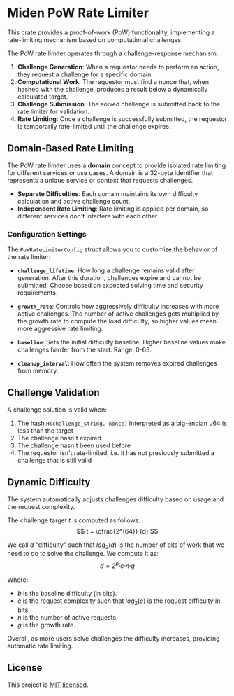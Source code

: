 # Miden PoW Rate Limiter

This crate provides a proof-of-work (PoW) functionality, implementing a rate-limiting mechanism based on computational challenges.

The PoW rate limiter operates through a challenge-response mechanism:

1. **Challenge Generation**: When a requestor needs to perform an action, they request a challenge for a specific domain.
2. **Computational Work**: The requestor must find a nonce that, when hashed with the challenge, produces a result below a dynamically calculated target.
3. **Challenge Submission**: The solved challenge is submitted back to the rate limiter for validation.
4. **Rate Limiting**: Once a challenge is successfully submitted, the requestor is temporarily rate-limited until the challenge expires.

## Domain-Based Rate Limiting

The PoW rate limiter uses a **domain** concept to provide isolated rate limiting for different services or use cases. A domain is a 32-byte identifier that represents a unique service or context that requests challenges.

- **Separate Difficulties**: Each domain maintains its own difficulty calculation and active challenge count.
- **Independent Rate Limiting**: Rate limiting is applied per domain, so different services don't interfere with each other.

### Configuration Settings

The `PoWRateLimiterConfig` struct allows you to customize the behavior of the rate limiter:

- **`challenge_lifetime`**: How long a challenge remains valid after generation. After this duration, challenges expire and cannot be submitted. Choose based on expected solving time and security requirements.

- **`growth_rate`**: Controls how aggressively difficulty increases with more active challenges. The number of active challenges gets multiplied by the growth rate to compute the load difficulty, so higher values mean more aggressive rate limiting.

- **`baseline`**: Sets the initial difficulty baseline. Higher baseline values make challenges harder from the start. Range: 0-63.

- **`cleanup_interval`**: How often the system removes expired challenges from memory.

## Challenge Validation

A challenge solution is valid when:
1. The hash `H(challenge_string, nonce)` interpreted as a big-endian u64 is less than the target
2. The challenge hasn't expired
3. The challenge hasn't been used before
4. The requestor isn't rate-limited, i.e. it has not previously submitted a challenge that is still valid

## Dynamic Difficulty

The system automatically adjusts challenges difficulty based on usage and the request complexity. 

The challenge target $t$ is computed as follows: $$ t = \dfrac{2^{64}} {d} $$

We call $d$ "difficulty" such that $log_2(d)$ is the number of bits of work that we need to do to solve the challenge. We compute it as: $$ d = 2^b \centerdot c \centerdot n \centerdot g $$

Where:
- $b$ is the baseline difficulty (in bits).
- $c$ is the request complexity such that $log_2(c)$ is the request difficulty in bits.
- $n$ is the number of active requests.
- $g$ is the growth rate.

Overall, as more users solve challenges the difficulty increases, providing automatic rate limiting.

## License

This project is [MIT licensed](../../LICENSE).
